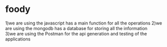 # foody
1)we are using the javascript has a main function for all the operations 
2)we are using the mongodb has a database for storing all the information  
3)we are using the Postman for the api generation and testing of the applications
